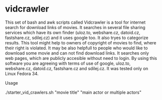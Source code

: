 # vidcrawler
This set of bash and awk scripts called Vidcrawler is a tool for internet search for download links of movies. 
It searches in several file sharing services which have its own finder (uloz.to, webshare.cz, datoid.cz, fastshare.cz, sdilej.cz)
and it uses google too. It also tryes to categorize results. This tool might help to owners of copyright of movies to 
find, where their right is violated. It may be also helpfull to people who would like to download some movie and can not 
find download links. It searches only web pages, which are publicly accesible without need to login. 
By using this software you are agreeing with terms of use of google, uloz.to, webshare.cz, datoid.cz, 
fastshare.cz and sdilej.cz.
It was tested only on Linux Fedora 34.


Usage

./starter_vid_crawlers.sh "movie title" "main actor or multiple actors"
